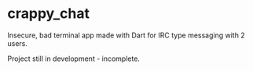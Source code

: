 # crappy_chat
Insecure, bad terminal app made with Dart for IRC type messaging with 2 users.

Project still in development - incomplete.
